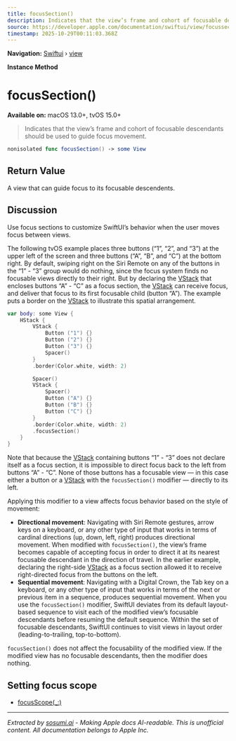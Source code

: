 ```yaml
---
title: focusSection()
description: Indicates that the view’s frame and cohort of focusable descendants should be used to guide focus movement.
source: https://developer.apple.com/documentation/swiftui/view/focussection()
timestamp: 2025-10-29T00:11:03.368Z
---
```


**Navigation:** [Swiftui](/documentation/swiftui) › [view](/documentation/swiftui/view)

**Instance Method**

# focusSection()

**Available on:** macOS 13.0+, tvOS 15.0+

> Indicates that the view’s frame and cohort of focusable descendants should be used to guide focus movement.

```swift
nonisolated func focusSection() -> some View
```

## Return Value

A view that can guide focus to its focusable descendents.

## Discussion

Use focus sections to customize SwiftUI’s behavior when the user moves focus between views.

The following tvOS example places three buttons (“1”, “2”, and “3”) at the upper left of the screen and three buttons (“A”, “B”, and “C”) at the bottom right. By default, swiping right on the Siri Remote on any of the buttons in the “1” - “3” group would do nothing, since the focus system finds no focusable views directly to their right. But by declaring the [VStack](/documentation/swiftui/vstack) that encloses buttons “A” - “C” as a focus section, the [VStack](/documentation/swiftui/vstack) can receive focus, and deliver that focus to its first focusable child (button “A”). The example puts a border on the [VStack](/documentation/swiftui/vstack) to illustrate this spatial arrangement.

```swift
var body: some View {
    HStack {
        VStack {
            Button ("1") {}
            Button ("2") {}
            Button ("3") {}
            Spacer()
        }
        .border(Color.white, width: 2)

        Spacer()
        VStack {
            Spacer()
            Button ("A") {}
            Button ("B") {}
            Button ("C") {}
        }
        .border(Color.white, width: 2)
        .focusSection()
    }
}
```



Note that because the [VStack](/documentation/swiftui/vstack) containing buttons “1” - “3” does not declare itself as a focus section, it is impossible to direct focus back to the left from buttons “A” - “C”. None of those buttons has a focusable view — in this case either a button or a [VStack](/documentation/swiftui/vstack) with the `focusSection()` modifier — directly to its left.

Applying this modifier to a view affects focus behavior based on the style of movement:

- **Directional movement**: Navigating with Siri Remote gestures, arrow keys on a keyboard, or any other type of input that works in terms of cardinal directions (up, down, left, right) produces directional movement. When modified with `focusSection()`, the view’s frame becomes capable of accepting focus in order to direct it at its nearest focusable descendant in the direction of travel. In the earlier example, declaring the right-side [VStack](/documentation/swiftui/vstack) as a focus section allowed it to receive right-directed focus from the buttons on the left.
- **Sequential movement**: Navigating with a Digital Crown, the Tab key on a keyboard, or any other type of input that works in terms of the next or previous item in a sequence, produces sequential movement. When you use the `focusSection()` modifier, SwiftUI deviates from its default layout-based sequence to visit each of the modified view’s focusable descendants before resuming the default sequence. Within the set of focusable descendants, SwiftUI continues to visit views in layout order (leading-to-trailing, top-to-bottom).

`focusSection()` does not affect the focusability of the modified view. If the modified view has no focusable descendants, then the modifier does nothing.

## Setting focus scope

- [focusScope(_:)](/documentation/swiftui/view/focusscope(_:))

---

*Extracted by [sosumi.ai](https://sosumi.ai) - Making Apple docs AI-readable.*
*This is unofficial content. All documentation belongs to Apple Inc.*
